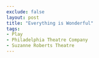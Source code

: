 ```yaml
---
exclude: false
layout: post
title: "Everything is Wonderful"
tags:
- Play
- Philadelphia Theatre Company
- Suzanne Roberts Theatre
---
```

